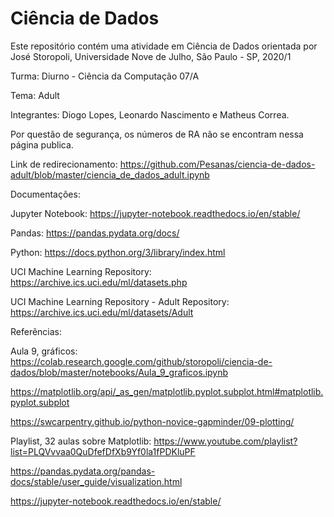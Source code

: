 # Ciência de Dados
Este repositório contém uma atividade em Ciência de Dados orientada por José Storopoli, Universidade Nove de Julho, São Paulo - SP, 2020/1

Turma:
Diurno - Ciência da Computação 07/A

Tema: Adult

Integrantes:
Diogo Lopes,
Leonardo Nascimento e
Matheus Correa.

Por questão de segurança, os números de RA não se encontram nessa página publica.

Link de redirecionamento:
https://github.com/Pesanas/ciencia-de-dados-adult/blob/master/ciencia_de_dados_adult.ipynb

Documentações:

Jupyter Notebook:
https://jupyter-notebook.readthedocs.io/en/stable/

Pandas:
https://pandas.pydata.org/docs/

Python:
https://docs.python.org/3/library/index.html

UCI Machine Learning Repository:
https://archive.ics.uci.edu/ml/datasets.php

UCI Machine Learning Repository - Adult Repository:
https://archive.ics.uci.edu/ml/datasets/Adult

Referências:

Aula 9, gráficos:
https://colab.research.google.com/github/storopoli/ciencia-de-dados/blob/master/notebooks/Aula_9_graficos.ipynb

https://matplotlib.org/api/_as_gen/matplotlib.pyplot.subplot.html#matplotlib.pyplot.subplot

https://swcarpentry.github.io/python-novice-gapminder/09-plotting/

Playlist, 32 aulas sobre Matplotlib:
https://www.youtube.com/playlist?list=PLQVvvaa0QuDfefDfXb9Yf0la1fPDKluPF

https://pandas.pydata.org/pandas-docs/stable/user_guide/visualization.html

https://jupyter-notebook.readthedocs.io/en/stable/

